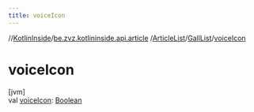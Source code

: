 ```yaml
---
title: voiceIcon
---
```

//[KotlinInside](../../../../index.html)/[be.zvz.kotlininside.api.article](../../index.html)
/[ArticleList](../index.html)/[GallList](index.html)/[voiceIcon](voice-icon.html)

# voiceIcon

[jvm]\
val [voiceIcon](voice-icon.html): [Boolean](https://kotlinlang.org/api/latest/jvm/stdlib/kotlin/-boolean/index.html)




